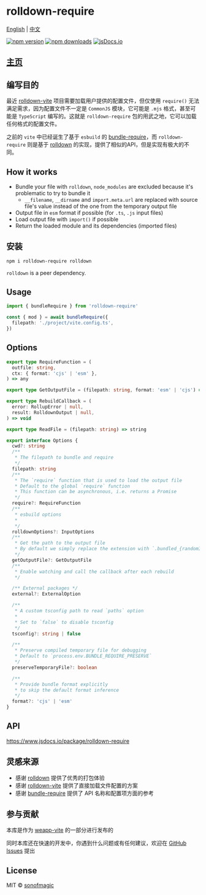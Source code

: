 # rolldown-require

[English](./README.md) | [中文](./README-cn.md)

[![npm version](https://badgen.net/npm/v/rolldown-require)](https://npm.im/rolldown-require) [![npm downloads](https://badgen.net/npm/dm/rolldown-require)](https://npm.im/rolldown-require) [![jsDocs.io](https://img.shields.io/badge/jsDocs.io-reference-blue)](https://www.jsdocs.io/package/rolldown-require)

## [主页](https://github.com/weapp-vite/weapp-vite/tree/main/packages/rolldown-require)

## 编写目的

最近 [rolldown-vite](https://github.com/vite/rolldown-vite) 项目需要加载用户提供的配置文件，但仅使用 `require()` 无法满足需求，因为配置文件不一定是 `CommonJS` 模块，它可能是 `.mjs` 格式，甚至可能是 `TypeScript` 编写的。这就是 `rolldown-require` 包的用武之地，它可以加载任何格式的配置文件。

之前的 `vite` 中已经诞生了基于 `esbuild` 的 [bundle-require](https://www.npmjs.com/package/bundle-require)，而 `rolldown-require` 则是基于 [rolldown](https://rolldown.rs/) 的实现，提供了相似的API，但是实现有极大的不同。

## How it works

- Bundle your file with `rolldown`, `node_modules` are excluded because it's problematic to try to bundle it
  - `__filename`, `__dirname` and `import.meta.url` are replaced with source file's value instead of the one from the temporary output file
- Output file in `esm` format if possible (for `.ts`, `.js` input files)
- Load output file with `import()` if possible
- Return the loaded module and its dependencies (imported files)

## 安装

```bash
npm i rolldown-require rolldown
```

`rolldown` is a peer dependency.

## Usage

```ts
import { bundleRequire } from 'rolldown-require'

const { mod } = await bundleRequire({
  filepath: './project/vite.config.ts',
})
```

## Options

```ts
export type RequireFunction = (
  outfile: string,
  ctx: { format: 'cjs' | 'esm' },
) => any

export type GetOutputFile = (filepath: string, format: 'esm' | 'cjs') => string

export type RebuildCallback = (
  error: RollupError | null,
  result: RolldownOutput | null,
) => void

export type ReadFile = (filepath: string) => string

export interface Options {
  cwd?: string
  /**
   * The filepath to bundle and require
   */
  filepath: string
  /**
   * The `require` function that is used to load the output file
   * Default to the global `require` function
   * This function can be asynchronous, i.e. returns a Promise
   */
  require?: RequireFunction
  /**
   * esbuild options
   *
   */
  rolldownOptions?: InputOptions
  /**
   * Get the path to the output file
   * By default we simply replace the extension with `.bundled_{randomId}.js`
   */
  getOutputFile?: GetOutputFile
  /**
   * Enable watching and call the callback after each rebuild
   */

  /** External packages */
  external?: ExternalOption

  /**
   * A custom tsconfig path to read `paths` option
   *
   * Set to `false` to disable tsconfig
   */
  tsconfig?: string | false

  /**
   * Preserve compiled temporary file for debugging
   * Default to `process.env.BUNDLE_REQUIRE_PRESERVE`
   */
  preserveTemporaryFile?: boolean

  /**
   * Provide bundle format explicitly
   * to skip the default format inference
   */
  format?: 'cjs' | 'esm'
}
```

## API

https://www.jsdocs.io/package/rolldown-require

## 灵感来源

- 感谢 [rolldown](https://rolldown.rs/) 提供了优秀的打包体验
- 感谢 [rolldown-vite](https://github.com/vite/rolldown-vite) 提供了直接加载文件配置的方案
- 感谢 [bundle-require](https://www.npmjs.com/package/bundle-require) 提供了 API 名称和配置项方面的参考

## 参与贡献

本库是作为 [weapp-vite](https://github.com/weapp-vite/weapp-vite) 的一部分进行发布的

同时本库还在快速的开发中，你遇到什么问题或有任何建议，欢迎在 [GitHub Issues](https://github.com/weapp-vite/weapp-vite/issues) 提出

## License

MIT &copy; [sonofmagic](https://github.com/sonofmagic)
